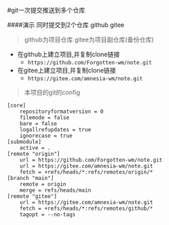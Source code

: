 #git一次提交推送到多个仓库

####演示 同时提交到2个仓库 github gitee

>github为项目仓库 gitee为项目副仓库(备份仓库)

- 在github上建立项目,并复制clone链接
  - `https://github.com/Forgotten-wm/note.git`
- 在gitee上建立项目,并复制clone链接
  - `https://gitee.com/amnesia-wm/note.git`

>本项目的git的config
```
[core]
	repositoryformatversion = 0
	filemode = false
	bare = false
	logallrefupdates = true
	ignorecase = true
[submodule]
	active = .
[remote "origin"]
	url = https://github.com/Forgotten-wm/note.git
	url = https://gitee.com/amnesia-wm/note.git
	fetch = +refs/heads/*:refs/remotes/origin/*
[branch "main"]
	remote = origin
	merge = refs/heads/main
[remote "gitee"]
    url = https://gitee.com/amnesia-wm/note.git
    fetch = +refs/heads/*:refs/remotes/github/*
    tagopt = --no-tags
```